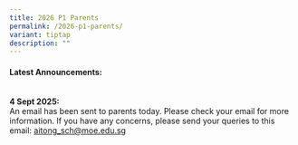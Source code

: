 ```yaml
---
title: 2026 P1 Parents
permalink: /2026-p1-parents/
variant: tiptap
description: ""
---
```

<h4><strong>Latest Announcements:</strong></h4>
<p>
<br><strong>4 Sept 2025:</strong>
<br>An email has been sent to parents today. Please check your email for more
information. If you have any concerns, please send your queries to this
email: <a href="mailto:aitong_sch@moe.edu.sg" rel="noopener noreferrer nofollow" target="_blank">aitong_sch@moe.edu.sg</a>
</p>